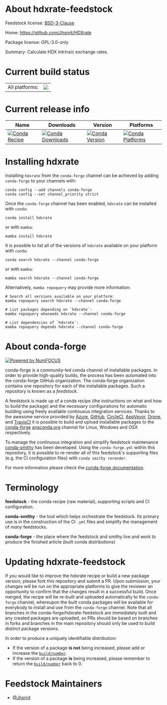 About hdxrate-feedstock
=======================

Feedstock license: [BSD-3-Clause](https://github.com/conda-forge/hdxrate-feedstock/blob/main/LICENSE.txt)

Home: https://github.com/Jhsmit/HDXrate

Package license: GPL-3.0-only

Summary: Calculate HDX intrinsic exchange rates.

Current build status
====================


<table><tr><td>All platforms:</td>
    <td>
      <a href="https://dev.azure.com/conda-forge/feedstock-builds/_build/latest?definitionId=11076&branchName=main">
        <img src="https://dev.azure.com/conda-forge/feedstock-builds/_apis/build/status/hdxrate-feedstock?branchName=main">
      </a>
    </td>
  </tr>
</table>

Current release info
====================

| Name | Downloads | Version | Platforms |
| --- | --- | --- | --- |
| [![Conda Recipe](https://img.shields.io/badge/recipe-hdxrate-green.svg)](https://anaconda.org/conda-forge/hdxrate) | [![Conda Downloads](https://img.shields.io/conda/dn/conda-forge/hdxrate.svg)](https://anaconda.org/conda-forge/hdxrate) | [![Conda Version](https://img.shields.io/conda/vn/conda-forge/hdxrate.svg)](https://anaconda.org/conda-forge/hdxrate) | [![Conda Platforms](https://img.shields.io/conda/pn/conda-forge/hdxrate.svg)](https://anaconda.org/conda-forge/hdxrate) |

Installing hdxrate
==================

Installing `hdxrate` from the `conda-forge` channel can be achieved by adding `conda-forge` to your channels with:

```
conda config --add channels conda-forge
conda config --set channel_priority strict
```

Once the `conda-forge` channel has been enabled, `hdxrate` can be installed with `conda`:

```
conda install hdxrate
```

or with `mamba`:

```
mamba install hdxrate
```

It is possible to list all of the versions of `hdxrate` available on your platform with `conda`:

```
conda search hdxrate --channel conda-forge
```

or with `mamba`:

```
mamba search hdxrate --channel conda-forge
```

Alternatively, `mamba repoquery` may provide more information:

```
# Search all versions available on your platform:
mamba repoquery search hdxrate --channel conda-forge

# List packages depending on `hdxrate`:
mamba repoquery whoneeds hdxrate --channel conda-forge

# List dependencies of `hdxrate`:
mamba repoquery depends hdxrate --channel conda-forge
```


About conda-forge
=================

[![Powered by
NumFOCUS](https://img.shields.io/badge/powered%20by-NumFOCUS-orange.svg?style=flat&colorA=E1523D&colorB=007D8A)](https://numfocus.org)

conda-forge is a community-led conda channel of installable packages.
In order to provide high-quality builds, the process has been automated into the
conda-forge GitHub organization. The conda-forge organization contains one repository
for each of the installable packages. Such a repository is known as a *feedstock*.

A feedstock is made up of a conda recipe (the instructions on what and how to build
the package) and the necessary configurations for automatic building using freely
available continuous integration services. Thanks to the awesome service provided by
[Azure](https://azure.microsoft.com/en-us/services/devops/), [GitHub](https://github.com/),
[CircleCI](https://circleci.com/), [AppVeyor](https://www.appveyor.com/),
[Drone](https://cloud.drone.io/welcome), and [TravisCI](https://travis-ci.com/)
it is possible to build and upload installable packages to the
[conda-forge](https://anaconda.org/conda-forge) [anaconda.org](https://anaconda.org/)
channel for Linux, Windows and OSX respectively.

To manage the continuous integration and simplify feedstock maintenance
[conda-smithy](https://github.com/conda-forge/conda-smithy) has been developed.
Using the ``conda-forge.yml`` within this repository, it is possible to re-render all of
this feedstock's supporting files (e.g. the CI configuration files) with ``conda smithy rerender``.

For more information please check the [conda-forge documentation](https://conda-forge.org/docs/).

Terminology
===========

**feedstock** - the conda recipe (raw material), supporting scripts and CI configuration.

**conda-smithy** - the tool which helps orchestrate the feedstock.
                   Its primary use is in the construction of the CI ``.yml`` files
                   and simplify the management of *many* feedstocks.

**conda-forge** - the place where the feedstock and smithy live and work to
                  produce the finished article (built conda distributions)


Updating hdxrate-feedstock
==========================

If you would like to improve the hdxrate recipe or build a new
package version, please fork this repository and submit a PR. Upon submission,
your changes will be run on the appropriate platforms to give the reviewer an
opportunity to confirm that the changes result in a successful build. Once
merged, the recipe will be re-built and uploaded automatically to the
`conda-forge` channel, whereupon the built conda packages will be available for
everybody to install and use from the `conda-forge` channel.
Note that all branches in the conda-forge/hdxrate-feedstock are
immediately built and any created packages are uploaded, so PRs should be based
on branches in forks and branches in the main repository should only be used to
build distinct package versions.

In order to produce a uniquely identifiable distribution:
 * If the version of a package **is not** being increased, please add or increase
   the [``build/number``](https://docs.conda.io/projects/conda-build/en/latest/resources/define-metadata.html#build-number-and-string).
 * If the version of a package **is** being increased, please remember to return
   the [``build/number``](https://docs.conda.io/projects/conda-build/en/latest/resources/define-metadata.html#build-number-and-string)
   back to 0.

Feedstock Maintainers
=====================

* [@Jhsmit](https://github.com/Jhsmit/)

